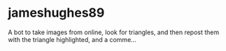 # jameshughes89
A bot to take images from online, look for triangles, and then repost them with the triangle highlighted, and a comme…

